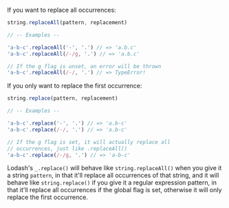 If you want to replace all occurrences:

```javascript
string.replaceAll(pattern, replacement)

// -- Examples --

'a-b-c'.replaceAll('-', '.') // => 'a.b.c'
'a-b-c'.replaceAll(/-/g, '.') // => 'a.b.c'

// If the g flag is unset, an error will be thrown
'a-b-c'.replaceAll(/-/, '.') // => TypeError!
```

If you only want to replace the first occurrence:

```javascript
string.replace(pattern, replacement)

// -- Examples --

'a-b-c'.replace('-', '.') // => 'a.b-c'
'a-b-c'.replace(/-/, '.') // => 'a.b-c'

// If the g flag is set, it will actually replace all
// occurrences, just like .replaceAll()
'a-b-c'.replace(/-/g, '.') // => 'a-b-c'
```

Lodash's `_.replace()` will behave like `string.replaceAll()` when you give it a string `pattern`, in that it'll replace all occurrences of that string, and it will behave like `string.replace()` if you give it a regular expression pattern, in that it'll replace all occurrences if the global flag is set, otherwise it will only replace the first occurrence.
